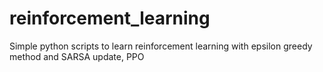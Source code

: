 # reinforcement_learning
Simple python scripts to learn reinforcement learning with epsilon greedy method and SARSA update, PPO
